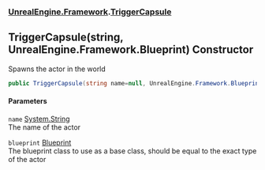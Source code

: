 ### [UnrealEngine.Framework](./UnrealEngine-Framework.md 'UnrealEngine.Framework').[TriggerCapsule](./TriggerCapsule.md 'UnrealEngine.Framework.TriggerCapsule')
## TriggerCapsule(string, UnrealEngine.Framework.Blueprint) Constructor
Spawns the actor in the world  
```csharp
public TriggerCapsule(string name=null, UnrealEngine.Framework.Blueprint blueprint=null);
```
#### Parameters
<a name='UnrealEngine-Framework-TriggerCapsule-TriggerCapsule(string_UnrealEngine-Framework-Blueprint)-name'></a>
`name` [System.String](https://docs.microsoft.com/en-us/dotnet/api/System.String 'System.String')  
The name of the actor  
  
<a name='UnrealEngine-Framework-TriggerCapsule-TriggerCapsule(string_UnrealEngine-Framework-Blueprint)-blueprint'></a>
`blueprint` [Blueprint](./Blueprint.md 'UnrealEngine.Framework.Blueprint')  
The blueprint class to use as a base class, should be equal to the exact type of the actor  
  
